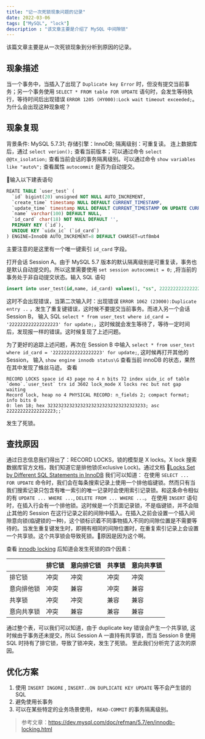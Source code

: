 ```yaml
---
title: "记一次死锁现象问题的记录"
date: 2022-03-06
tags: ["MySQL", "lock"]
description : "该文章主要是介绍了 MySQL 中间隙锁"
---
```

该篇文章主要是从一次死锁现象到分析到原因的记录。
## 现象描述
当一个事务中，当插入了出现了 `Duplicate key Error` 时，但没有提交当前事务；另一个事务使用 `SELECT * FROM table FOR UPDATE` 语句时，会发生等待执行，等待时间后出现错误 `ERROR 1205 (HY000):Lock wait timeout exceeded;`。为什么会出现这种现象呢？


## 现象复现
背景条件: MySQL 5.7.31; 存储引擎：InnoDB; 隔离级别：可重复读。
连上数据库后，通过 `select verion();` 查看当前版本；可以通过命令 `select @@tx_isolation;` 查看当前会话的事务隔离级别。可以通过命令 `show variables like "auto%";` 查看属性 `autocommit` 是否为自动提交。

输入以下建表语句
```SQL
REATE TABLE `user_test` (
  `id` bigint(20) unsigned NOT NULL AUTO_INCREMENT,
  `create_time` timestamp NULL DEFAULT CURRENT_TIMESTAMP,
  `update_time` timestamp NULL DEFAULT CURRENT_TIMESTAMP ON UPDATE CURRENT_TIMESTAMP,
  `name` varchar(100) DEFAULT NULL,
  `id_card` char(18) NOT NULL DEFAULT '',
  PRIMARY KEY (`id`),
  UNIQUE KEY `uidx_ic` (`id_card`)
) ENGINE=InnoDB AUTO_INCREMENT=8 DEFAULT CHARSET=utf8mb4
```
主要注意的是这里有一个唯一键索引 `id_card` 字段。

打开会话 Session A。由于 MySQL 5.7 版本的默认隔离级别是可重复读，事务也是默认自动提交的。所以这里需要使用 `set session autocommit = 0;` ,将当前的事务处于非自动提交状态。输入 SQL 语句
```sql
insert into user_test(id,name, id_card) values(1, "ss", 222222222222222223);
```
这时不会出现错误，当第二次输入时：出现错误 `ERROR 1062 (23000):Duplicate entry ..` ，发生了重复键错误，这时候不要提交当前事务。而进入另一个会话 Session B， 输入 SQL `select * from user_test where id_card = '222222222222222223' for update;`，这时候就会发生等待了，等待一定时间后，发现报一样的错误。这时候复现了上述问题。

为了更好的追踪上述问题，再次在 Session B 中输入 `select * from user_test where id_card = '222222222222222223' for update;`, 这时候再打开其他的 Session， 输入 `show engine innodb status\G` 查看当前 innoDB 的状态，果然在其中发现了蛛丝马迹。
查看
 ```log
 RECORD LOCKS space id 43 page no 4 n bits 72 index uidx_ic of table `demo`.`user_test` trx id 3602 lock_mode X locks rec but not gap waiting
Record lock, heap no 4 PHYSICAL RECORD: n_fields 2; compact format; info bits 0
 0: len 18; hex 323232323232323232323232323232323233; asc 222222222222222223;;`
 ```
 发生了死锁。

## 查找原因
通过日志信息我们得出了：RECORD LOCKS，锁的模型是 X locks。X lock 搜索数据库官方文档，我们知道它是排他锁(Exclusive Lock)。通过文档 [Locks Set by Different SQL Statements in InnoDB](https://dev.mysql.com/doc/refman/5.7/en/innodb-locks-set.html) 我们可以知道：
在使用 `SELECT ... FOR UPDATE` 命令时，我们会在每条搜索记录上使用一个排他临键锁。然而只有当我们搜索记录只包含有唯一索引的唯一记录时会使用索引记录锁。和这条命令相似的有 `UPDATE ... WHERE ...`, `DELETE FROM ... WHERE ...`。
在使用 `INSERT` 语句时，在插入行会有一个排他锁。这时候是一个页面记录锁，不是临键锁，并不会阻止其他的 Session 在这行记录之前的间隙中插入。在插入之前会设置一个插入间隙意向锁(临键锁的一种)，这个锁标识着不同事物插入不同的间隙位置是不需要等待的。当发生重复键发生时，即拥有相同的间隙位置时，在重复索引记录上会设置一个共享锁。这个共享锁会导致死锁。原因是因为这个啊。

查看 [innodb locking](https://dev.mysql.com/doc/refman/5.7/en/innodb-locking.html) 后知道会发生死锁的四个因素：

| | 排它锁 | 意向排它锁 | 共享锁 | 意向共享锁|
|:--- |:---|:---|:---|:---|
| 排它锁 | 冲突 |冲突 |冲突 | 冲突 |
|意向排他锁 |冲突 |兼容 | 冲突 | 兼容 |
| 共享锁 | 冲突 | 冲突 | 兼容 | 兼容 |
| 意向共享锁 | 冲突 | 兼容 | 兼容 | 兼容 |

通过整个表，可以我们可以知道，由于 duplicate key 错误会产生一个共享锁, 这时候由于事务还未提交，所以 Session A 一直持有共享锁，而当 Session B 使用 SQL 时持有了排它锁，导致了锁冲突，发生了死锁。
至此我们分析完了这次的原因。

## 优化方案
1. 使用 `INSERT INGORE` , `INSERT..ON DUPLICATE KEY UPDATE` 等不会产生锁的 SQL
2. 避免使用长事务
3. 可以在某些特定的业务场景使用， `READ-COMMIT` 的事务隔离级别。

> 参考文章：https://dev.mysql.com/doc/refman/5.7/en/innodb-locking.html